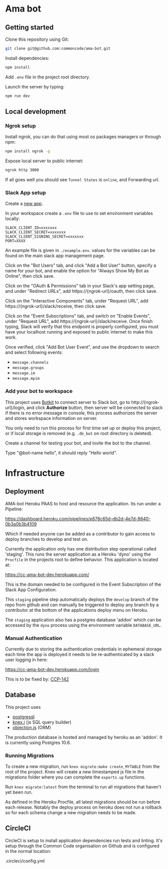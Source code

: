 # Ama bot

## Getting started

Clone this repository using Git:

```bash
git clone git@github.com:commoncode/ama-bot.git
```

Install dependencies:

```bash
npm install
```

Add `.env` file in the project root directory.

Launch the server by typing:

```bash
npm run dev
```

## Local development

### Ngrok setup

Install ngrok, you can do that using most os packages managers or through npm:

```bash
npm install ngrok -g
```

Expose local server to public internet:

```bash
ngrok http 3000
```

If all goes well you should see `Tunnel States` is `online`, and Forwarding url.

### Slack App setup

Create a [new app](https://api.slack.com/apps?new_app=1).

In your workspace create a `.env` file to use to set environment variables locally:

```
SLACK_CLIENT_ID=xxxxxxx
SLACK_CLIENT_SECRET=xxxxxxx
SLACK_CLIENT_SIGNING_SECRET=xxxxxxx
PORT=XXXX
```

An example file is given in `./example.env`. values for the variables can be found 
on the main slack app management page.

Click on the "Bot Users" tab, and click "Add a Bot User" button, specify a name for 
your bot,  and enable the option for "Always Show My Bot as Online", then click save.

Click on the "OAuth & Permissions" tab in your Slack's app setting page, and under 
"Redirect URLs", add https://{ngrok-url}/oauth, then click save.

Click on the "Interactive Components" tab, under "Request URL", 
add https://{ngrok-url}/slack/receive, then click save.

Click on the "Event Subscriptions" tab, and switch on "Enable Events", 
under "Request URL", add https://{ngrok-url}/slack/receive. Once finish typing, 
Slack will verify that this endpoint is properly configured, you must have your 
localhost running and exposed to public internet to make this work.

Once verified, click "Add Bot User Event", and use the dropdown to search and select following events:

- `message.channels`
- `message.groups`
- `message.im`
- `message.mpim`

### Add your bot to workspace

This project uses [Botkit](https://botkit.ai/docs/readme-slack.html) to connect server to Slack bot, 
go to http://{ngrok-url}/login, and click **Authorize** button, then server will be connected to slack 
if there is no error message in console, this process authorizes the server and stores workspace information on server.

You only need to run this process for first time set up or deploy this project, or if local storage is removed 
(e.g. `.db_bot` on root directory is deleted).

Create a channel for testing your bot, and invite the bot to the channel.

Type "@bot-name hello", it should reply "Hello world".

# Infrastructure

## Deployment

AMA-bot Heroku PAAS to host and resource the application. Its run under a Pipeline: 

https://dashboard.heroku.com/pipelines/e878c65d-db2d-4e7d-8640-0b3a0b3b4109

Which if needed anyone can be added as a contributor to gain access to deploy branches to develop and test on.

Currently the application only has one distribution step operational called 'staging'. This runs the server
application as a Heroku 'dyno' using the `Procfile` in the projects root to define behavior. This application is 
located at:

https://cc-ama-bot-dev.herokuapp.com/

This is the domain needed to be configured in the Event Subscription of the Slack App Configuration.

This `staging` pipeline step automatically deploys the `develop` branch of the repo from github and can manually
be triggered to deploy any branch by a contributor at the bottom of the applications deploy menu on Heroku.

The `staging` application also has a postgres database 'addon' which can be accessed by the `dyno` process using the 
environment variable `DATABASE_URL`.

### Manual Authentication
Currently due to storing the authentication credentials in ephemeral storage each time the app is deployed it needs 
to be re-authenticated by a slack user logging in here:

https://cc-ama-bot-dev.herokuapp.com/login

This is to be fixed by: [CCP-142](https://commoncode.atlassian.net/browse/CCP-142)


## Database

This project uses 

- [postgresql](https://www.postgresql.org/docs/10/app-psql.html)
- [knex.j](https://knexjs.org/) (js SQL query builder)
- [objection.js](http://vincit.github.io/objection.js/) (ORM)

The production database is hosted and managed by heroku as an 'addon'.  It is currently using Postgres 10.6.

### Running Migrations

To create a new migration, run `knex migrate:make create_MYTABLE` from the root of the project. 
Knex will create a new timestamped js file in the migrations folder where you can complete the `exports.up` functions.

Run `knex migrate:latest` from the terminal to run all migrations that haven't yet been run. 

As defined in the Heroku Procfile, all latest migrations should be run before each release. Notably the deploy
process on heroku does not run a rollback so for each schema change a new migration needs to be made.

## CircleCI

CircleCI is setup to install application dependencies run tests and linting.
It's setup through the Common Code organisation on Github and is configured in the 
normal location:

.circleci/config.yml
